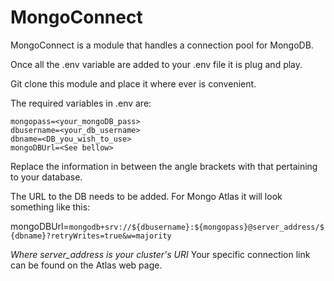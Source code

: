 # MongoConnect
MongoConnect is a module that handles a connection pool for MongoDB.

Once all the .env variable are added to your .env file it is plug and play.

Git clone this module and place it where ever is convenient.

The required variables in .env are:

```
mongopass=<your_mongoDB_pass>
dbusername=<your_db_username>
dbname=<DB_you_wish_to_use>
mongoDBUrl=<See bellow>
```

Replace the information in between the angle brackets with that pertaining to
your database.  

The URL to the DB needs to be added. For Mongo Atlas it will look something like this:

mongoDBUrl=`mongodb+srv://${dbusername}:${mongopass}@server_address/${dbname}?retryWrites=true&w=majority`

*Where server_address is your cluster's URI* Your specific connection link
can be found on the Atlas web page.
